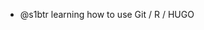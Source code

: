 -  @s1btr learning how to use Git / R / HUGO

<!---
s1btr/s1btr is a ✨ special ✨ repository because its `README.md` (this file) appears on your GitHub profile.
You can click the Preview link to take a look at your changes.
--->
